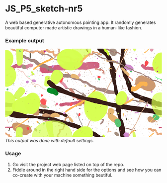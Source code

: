 # JS_P5_sketch-nr5
A web based generative autonomous painting app. It randomly generates beautiful computer made artistic drawings in a human-like fashion.

### Example output
![Example output from the webapp](painting-demo.png)
*This output was done with default settings.*

### Usage
1. Go visit the project web page listed on top of the repo.
2. Fiddle around in the right hand side for the options and see how you can co-create with your machine something beutiful.
